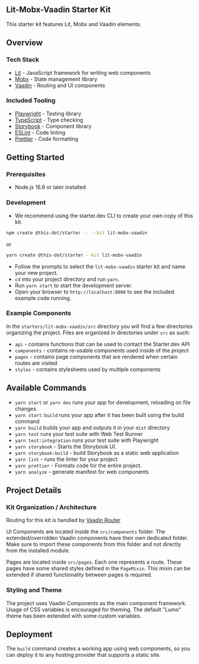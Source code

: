## Lit-Mobx-Vaadin Starter Kit

This starter kit features Lit, Mobx and Vaadin elements.

## Overview

### Tech Stack

- [Lit](https://lit.dev/) - JavaScript framework for writing web components
- [Mobx](https://mobx.js.org/) - State management library
- [Vaadin](https://vaadin.com/components) - Routing and UI components

### Included Tooling

- [Playwright](https://playwright.dev/) - Testing library
- [TypeScript](https://www.typescriptlang.org/) - Type checking
- [Storybook](https://storybook.js.org/) - Component library
- [ESLint](https://eslint.org/) - Code linting
- [Prettier](https://prettier.io/) - Code formatting

## Getting Started

### Prerequisites
* Node.js 16.8 or later installed

### Development
- We recommend using the starter.dev CLI to create your own copy of this kit.
```bash
npm create @this-dot/starter -- --kit lit-mobx-vaadin
```

or

```bash
yarn create @this-dot/starter --kit lit-mobx-vaadin
```

- Follow the prompts to select the `lit-mobx-vaadin` starter kit and name your new project.
- `cd` into your project directory and run `yarn`.
- Run `yarn start` to start the development server.
- Open your browser to `http://localhost:8000` to see the included example code running.

### Example Components

In the `starters/lit-mobx-vaadin/src` directory you will find a few directories organizing the project. Files are organized in directories under `src` as such:

- `api` - contains functions that can be used to contact the Starter.dev API
- `components` - contains re-usable components used inside of the project
- `pages` - contains page components that are rendered when certain routes are visited
- `styles` - contains stylesheets used by multiple components

## Available Commands

- `yarn start` or `yarn dev` runs your app for development, reloading on file changes
- `yarn start:build` runs your app after it has been built using the build command
- `yarn build` builds your app and outputs it in your `dist` directory
- `yarn test` runs your test suite with Web Test Runner
- `yarn test:integration` runs your test suite with Playwright
- `yarn storybook` - Starts the Storybook UI.
- `yarn storybook:build` - build Storybook as a static web application
- `yarn lint` - runs the linter for your project
- `yarn prettier` - Formats code for the entire project.
- `yarn analyze` - generate manifest for web components

## Project Details
### Kit Organization / Architecture
Routing for this kit is handled by [Vaadin Router](https://github.com/vaadin/router)

UI Components are located inside the `src/components` folder. The extended/overridden Vaadin components have their own dedicated folder. Make sure to import these components from this folder and not directly from the installed module.

Pages are located inside `src/pages`. Each one represents a route. These pages have some shared styles defined in the `PageMixin`. This mixin can be extended if shared functionality between pages is required.

### Styling and Theme
The project uses Vaadin Components as the main component framework. Usage of CSS variables is encouraged for theming. The default "Lumo" theme has been extended with some custom variables.

## Deployment
The `build` command creates a working app using web components, so you can deploy it to any hosting provider that supports a static site.